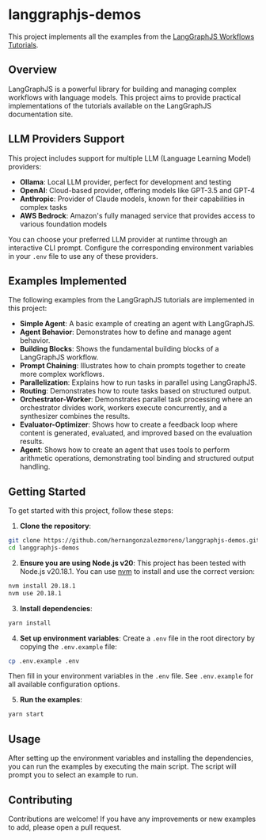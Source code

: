 # langgraphjs-demos

This project implements all the examples from the [LangGraphJS Workflows Tutorials](https://langchain-ai.github.io/langgraphjs/tutorials/workflows/).

## Overview

LangGraphJS is a powerful library for building and managing complex workflows with language models. This project aims to provide practical implementations of the tutorials available on the LangGraphJS documentation site.

## LLM Providers Support

This project includes support for multiple LLM (Language Learning Model) providers:

- **Ollama**: Local LLM provider, perfect for development and testing
- **OpenAI**: Cloud-based provider, offering models like GPT-3.5 and GPT-4
- **Anthropic**: Provider of Claude models, known for their capabilities in complex tasks
- **AWS Bedrock**: Amazon's fully managed service that provides access to various foundation models

You can choose your preferred LLM provider at runtime through an interactive CLI prompt. Configure the corresponding environment variables in your `.env` file to use any of these providers.

## Examples Implemented

The following examples from the LangGraphJS tutorials are implemented in this project:

- **Simple Agent**: A basic example of creating an agent with LangGraphJS.
- **Agent Behavior**: Demonstrates how to define and manage agent behavior.
- **Building Blocks**: Shows the fundamental building blocks of a LangGraphJS workflow.
- **Prompt Chaining**: Illustrates how to chain prompts together to create more complex workflows.
- **Parallelization**: Explains how to run tasks in parallel using LangGraphJS.
- **Routing**: Demonstrates how to route tasks based on structured output.
- **Orchestrator-Worker**: Demonstrates parallel task processing where an orchestrator divides work, workers execute concurrently, and a synthesizer combines the results.
- **Evaluator-Optimizer**: Shows how to create a feedback loop where content is generated, evaluated, and improved based on the evaluation results.
- **Agent**: Shows how to create an agent that uses tools to perform arithmetic operations, demonstrating tool binding and structured output handling.

## Getting Started

To get started with this project, follow these steps:

1. **Clone the repository**:
  ```bash
  git clone https://github.com/hernangonzalezmoreno/langgraphjs-demos.git
  cd langgraphjs-demos
  ```

2. **Ensure you are using Node.js v20**:
  This project has been tested with Node.js v20.18.1. You can use [nvm](https://github.com/nvm-sh/nvm) to install and use the correct version:
  ```bash
  nvm install 20.18.1
  nvm use 20.18.1
  ```

3. **Install dependencies**:
  ```bash
  yarn install
  ```

4. **Set up environment variables**:
  Create a `.env` file in the root directory by copying the `.env.example` file:
  ```bash
  cp .env.example .env
  ```
  Then fill in your environment variables in the `.env` file. See `.env.example` for all available configuration options.

5. **Run the examples**:
  ```bash
  yarn start
  ```

## Usage

After setting up the environment variables and installing the dependencies, you can run the examples by executing the main script. The script will prompt you to select an example to run.

## Contributing

Contributions are welcome! If you have any improvements or new examples to add, please open a pull request.

